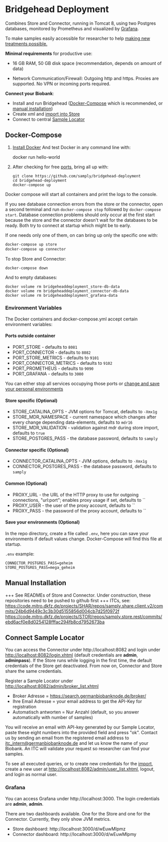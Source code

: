 # Bridgehead Deployment
Combines Store and Connector, running in Tomcat 8, using two Postgres databases, monitored by Prometheus and visualized by [Grafana](#grafana).

To make samples easily accessible for researcher to help [making new treatments possible.](http://www.bbmri-eric.eu/)

**Minimal requirements** for productive use:

- 16 GB RAM, 50 GB disk space (recommendation, depends on amount of data)

- Network Communication/Firewall: Outgoing http and https. Proxies are supported. No VPN or incoming ports required.



**Connect your Biobank**:

- Install and run Bridgehead ([Docker-Compose](#docker-compose) which is recommended, or [manual installation](#manual-installation))
- Create xml and [import into Store](IMPORT.md)
- Connect to central [Sample Locator](#connect-sample-locator)


## Docker-Compose
1. [Install Docker](https://docs.docker.com/install/)
   And test Docker in any command line with:

      docker run hello-world

2. After checking for free [ports](#Ports-outside-container), bring all up with:

   ```
   git clone https://github.com/samply/bridgehead-deployment
   cd bridgehead-deployment
   docker-compose up
   ```

Docker compose will start all containers and print the logs to the console.

If you see database connection errors from the store or the connector, open a second terminal and run `docker-compose stop` followed by `docker-compose start`. Database connection problems should only occur at the first start because the store and the connector doesn't wait for the databases to be ready. Both try to connect at startup which might be to early.

If one needs only one of them, on can bring up only the specific one with:
```sh
docker-compose up store
docker-compose up connector
```

To stop Store and Connector:
```
docker-compose down
```

And to empty databases:
```
docker volume rm bridgeheaddeployment_store-db-data
docker volume rm bridgeheaddeployment_connector-db-data
docker volume rm bridgeheaddeployment_grafana-data
```


### Environment Variables
The Docker containers and docker-compose.yml accept certain environment variables:

#### Ports outside container
- PORT_STORE - defaults to `8081`
- PORT_CONNECTOR - defaults to `8082`
- PORT_STORE_METRICS - defaults to `9101`
- PORT_CONNECTOR_METRICS - defaults to `9102`
- PORT_PROMETHEUS - defaults to `9090`
- PORT_GRAFANA - defaults to `3000`

You can either stop all services occupying those ports or [change and save your personal environments](#save-your-environments-optional) 


#### Store specific (Optional)
- STORE_CATALINA_OPTS - JVM options for Tomcat, defaults to `-Xmx1g`
- STORE_MDR_NAMESPACE - current namespace which changes after every change depending data-elements, defaults to `mdr16`
- STORE_MDR_VALIDATION - validation against mdr during store import, defaults to `true`
- STORE_POSTGRES_PASS - the database password, defaults to `samply`


#### Connector specific (Optional)
- CONNECTOR_CATALINA_OPTS - JVM options, defaults to `-Xmx1g`
- CONNECTOR_POSTGRES_PASS - the database password, defaults to `samply`


#### Common (Optional)
- PROXY_URL - the URL of the HTTP proxy to use for outgoing connections, "url:port"; enables proxy usage if set, defaults to ``
- PROXY_USER - the user of the proxy account, defaults to ``
- PROXY_PASS - the password of the proxy account, defaults to ``


#### Save your environments (Optional)
In the repo directory, create a file called `.env`, here you can save your environments if default values change.
Docker-Compose will find this file at startup.

`.env` example:

```
CONNECTOR_POSTGRES_PASS=geheim
STORE_POSTGRES_PASS=mega_geheim
```


## Manual Installation
+++ See READMEs of Store and Connector. Under construction, these repositories need to be pushed to github first +++
ITCs, see:
https://code.mitro.dkfz.de/projects/SHAR/repos/samply.share.client.v2/commits/24b6d9449c3c3b30d5155856d004cb7d25f0972f
https://code.mitro.dkfz.de/projects/STOR/repos/samply.store.rest/commits/ebd6acf0e8d0254128fffac294fb8cd7952673ba


## Connect Sample Locator

You can access the Connector under http://localhost:8082 and login under <http://localhost:8082/login.xhtml> (default credentials are **admin**, **adminpass**). If the Store runs while logging in the first time, the default credentials of the Store get deactivated. From now on, Connector and Store share the same credentials.

Register a Sample Locator under <http://localhost:8082/admin/broker_list.xhtml>

- Broker Adresse = <https://search.germanbiobanknode.de/broker/>
- Ihre Email Adresse = your email address to get the API-Key for registration
- Automatisch antworten = Nur Anzahl (default, so you answer automatically with number of samples)

You will receive an email with API-key generated by our Sample Locator, paste these eight numbers into the provided field and press "ok". Contact us by sending an email from the registered email address to itc_intern@germanbiobanknode.de and let us know the name of your Biobank. An ITC will validate your request so researcher can find your samples.

To see all executed queries, or to create new credentials for the [import](IMPORT.md), create a new user at <http://localhost:8082/admin/user_list.xhtml>, logout, and login as normal user.


### Grafana

You can access Grafana under http://localhost:3000. The login credentials are **admin**, **admin**.

There are two dashboards available. One for the Store and one for the Connector. Currently, they only show JVM metrics.

- Store dashboard: http://localhost:3000/d/wEuwMIpmz
- Connector dashboard: http://localhost:3000/d/wEuwMIpmy